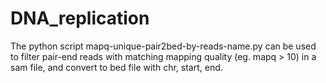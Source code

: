 # DNA_replication
The python script mapq-unique-pair2bed-by-reads-name.py can be used to filter pair-end reads with matching mapping quality (eg. mapq > 10) in a sam file, and convert to bed file with chr, start, end. 
